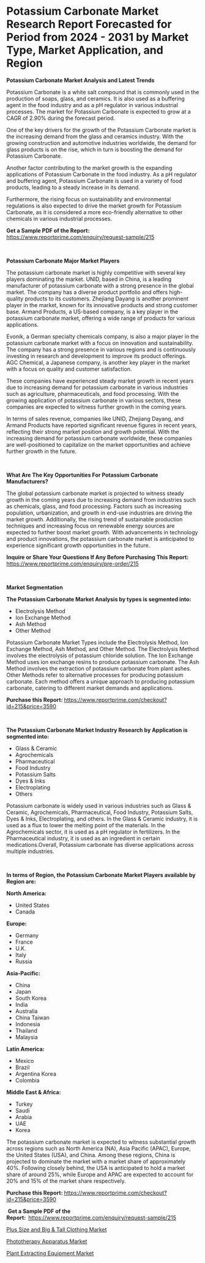 <p><h1>Potassium Carbonate Market Research Report Forecasted for Period from 2024 -  2031 by Market Type, Market Application, and Region</h1></p><p><strong>Potassium Carbonate Market Analysis and Latest Trends</strong></p>
<p><p>Potassium Carbonate is a white salt compound that is commonly used in the production of soaps, glass, and ceramics. It is also used as a buffering agent in the food industry and as a pH regulator in various industrial processes. The market for Potassium Carbonate is expected to grow at a CAGR of 2.90% during the forecast period. </p><p>One of the key drivers for the growth of the Potassium Carbonate market is the increasing demand from the glass and ceramics industry. With the growing construction and automotive industries worldwide, the demand for glass products is on the rise, which in turn is boosting the demand for Potassium Carbonate. </p><p>Another factor contributing to the market growth is the expanding applications of Potassium Carbonate in the food industry. As a pH regulator and buffering agent, Potassium Carbonate is used in a variety of food products, leading to a steady increase in its demand.</p><p>Furthermore, the rising focus on sustainability and environmental regulations is also expected to drive the market growth for Potassium Carbonate, as it is considered a more eco-friendly alternative to other chemicals in various industrial processes.</p></p>
<p><strong>Get a Sample PDF of the Report:&nbsp;</strong> <a href="https://www.reportprime.com/enquiry/request-sample/215">https://www.reportprime.com/enquiry/request-sample/215</a></p>
<p>&nbsp;</p>
<p><strong>Potassium Carbonate Major Market Players</strong></p>
<p><p>The potassium carbonate market is highly competitive with several key players dominating the market. UNID, based in China, is a leading manufacturer of potassium carbonate with a strong presence in the global market. The company has a diverse product portfolio and offers high-quality products to its customers. Zhejiang Dayang is another prominent player in the market, known for its innovative products and strong customer base. Armand Products, a US-based company, is a key player in the potassium carbonate market, offering a wide range of products for various applications.</p><p>Evonik, a German specialty chemicals company, is also a major player in the potassium carbonate market with a focus on innovation and sustainability. The company has a strong presence in various regions and is continuously investing in research and development to improve its product offerings. AGC Chemical, a Japanese company, is another key player in the market with a focus on quality and customer satisfaction.</p><p>These companies have experienced steady market growth in recent years due to increasing demand for potassium carbonate in various industries such as agriculture, pharmaceuticals, and food processing. With the growing application of potassium carbonate in various sectors, these companies are expected to witness further growth in the coming years.</p><p>In terms of sales revenue, companies like UNID, Zhejiang Dayang, and Armand Products have reported significant revenue figures in recent years, reflecting their strong market position and growth potential. With the increasing demand for potassium carbonate worldwide, these companies are well-positioned to capitalize on the market opportunities and achieve further growth in the future.</p></p>
<p>&nbsp;</p>
<p><strong>What Are The Key Opportunities For Potassium Carbonate Manufacturers?</strong></p>
<p><p>The global potassium carbonate market is projected to witness steady growth in the coming years due to increasing demand from industries such as chemicals, glass, and food processing. Factors such as increasing population, urbanization, and growth in end-use industries are driving the market growth. Additionally, the rising trend of sustainable production techniques and increasing focus on renewable energy sources are expected to further boost market growth. With advancements in technology and product innovations, the potassium carbonate market is anticipated to experience significant growth opportunities in the future.</p></p>
<p><strong>Inquire or Share Your Questions If Any Before Purchasing This Report:</strong> <a href="https://www.reportprime.com/enquiry/pre-order/215">https://www.reportprime.com/enquiry/pre-order/215</a></p>
<p>&nbsp;</p>
<p><strong>Market Segmentation</strong></p>
<p><strong>The Potassium Carbonate Market Analysis by types is segmented into:</strong></p>
<p><ul><li>Electrolysis Method</li><li>Ion Exchange Method</li><li>Ash Method</li><li>Other Method</li></ul></p>
<p><p>Potassium Carbonate Market Types include the Electrolysis Method, Ion Exchange Method, Ash Method, and Other Method. The Electrolysis Method involves the electrolysis of potassium chloride solution. The Ion Exchange Method uses ion exchange resins to produce potassium carbonate. The Ash Method involves the extraction of potassium carbonate from plant ashes. Other Methods refer to alternative processes for producing potassium carbonate. Each method offers a unique approach to producing potassium carbonate, catering to different market demands and applications.</p></p>
<p><strong>Purchase this Report:&nbsp;</strong><a href="https://www.reportprime.com/checkout?id=215&price=3590">https://www.reportprime.com/checkout?id=215&price=3590</a></p>
<p>&nbsp;</p>
<p><strong>The Potassium Carbonate Market Industry Research by Application is segmented into:</strong></p>
<p><ul><li>Glass & Ceramic</li><li>Agrochemicals</li><li>Pharmaceutical</li><li>Food Industry</li><li>Potassium Salts</li><li>Dyes & Inks</li><li>Electroplating</li><li>Others</li></ul></p>
<p><p>Potassium carbonate is widely used in various industries such as Glass & Ceramic, Agrochemicals, Pharmaceutical, Food Industry, Potassium Salts, Dyes & Inks, Electroplating, and others. In the Glass & Ceramic industry, it is used as a flux to lower the melting point of the materials. In the Agrochemicals sector, it is used as a pH regulator in fertilizers. In the Pharmaceutical industry, it is used as an ingredient in certain medications.Overall, Potassium carbonate has diverse applications across multiple industries.</p></p>
<p>&nbsp;</p>
<p><strong>In terms of Region, the Potassium Carbonate Market Players available by Region are:</strong></p>
<p>
    <p> <strong> North America: </strong>
        <ul>
            <li>United States</li>
            <li>Canada</li>
        </ul>
        </p> 
    <p> <strong> Europe: </strong>
        <ul>
            <li>Germany</li>
            <li>France</li>
            <li>U.K.</li>
            <li>Italy</li>
            <li>Russia</li>
        </ul>
        </p> 
    <p> <strong> Asia-Pacific: </strong>
        <ul>
            <li>China</li>
            <li>Japan</li>
            <li>South Korea</li>
            <li>India</li>
            <li>Australia</li>
            <li>China Taiwan</li>
            <li>Indonesia</li>
            <li>Thailand</li>
            <li>Malaysia</li>
        </ul>
        </p> 
    <p> <strong> Latin America: </strong>
        <ul>
            <li>Mexico</li>
            <li>Brazil</li>
            <li>Argentina Korea</li>
            <li>Colombia</li>
        </ul>
        </p> 
    <p> <strong> Middle East & Africa: </strong>
        <ul>
            <li>Turkey</li>
            <li>Saudi</li>
            <li>Arabia</li>
            <li>UAE</li>
            <li>Korea</li>
        </ul>
    </p>
    </p>
<p><p>The potassium carbonate market is expected to witness substantial growth across regions such as North America (NA), Asia Pacific (APAC), Europe, the United States (USA), and China. Among these regions, China is projected to dominate the market with a market share of approximately 40%. Following closely behind, the USA is anticipated to hold a market share of around 25%, while Europe and APAC are expected to account for 20% and 15% of the market share respectively.</p></p>
<p><strong>Purchase this Report: </strong><a href="https://www.reportprime.com/checkout?id=215&price=3590">https://www.reportprime.com/checkout?id=215&price=3590</a></p>
<p>&nbsp;<strong>Get a Sample PDF of the Report:&nbsp;&nbsp;</strong><a href="https://www.reportprime.com/enquiry/request-sample/215">https://www.reportprime.com/enquiry/request-sample/215</a></p>
<p><strong></strong></p>
<p><p><a href="https://view.publitas.com/reportprime-1/insights-into-plus-size-and-big-tall-clothing-market-size-analysing-market-share-trends-and-growth-from-2023-to-2030/">Plus Size and Big & Tall Clothing Market</a></p><p><a href="https://view.publitas.com/reportprime-1/phototherapy-apparatus-market-size-growth-and-forecast-from-2023-2030/">Phototherapy Apparatus Market</a></p><p><a href="https://view.publitas.com/reportprime-1/plant-extracting-equipment-market-research-report-unlocks-analysis-on-the-market-financial-status-market-size-and-market-revenue-upto-2030/">Plant Extracting Equipment Market</a></p></p>